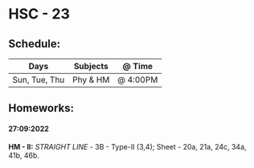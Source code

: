 # HSC - 23

## Schedule:

| Days | Subjects | @ Time    |
|------|----------|-----------|
| Sun, Tue, Thu | Phy & HM | @ 4:00PM  |

## Homeworks: 

#### 27:09:2022
**HM - II:** 
*STRAIGHT LINE* - 3B - Type-II (3,4); Sheet - 20a, 21a, 24c, 34a, 41b, 46b.
